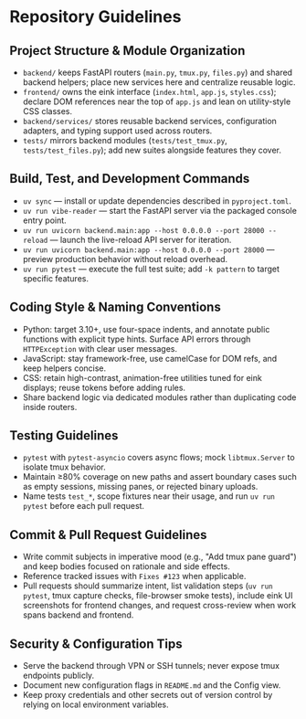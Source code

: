 # Repository Guidelines

## Project Structure & Module Organization
- `backend/` keeps FastAPI routers (`main.py`, `tmux.py`, `files.py`) and shared backend helpers; place new services here and centralize reusable logic.
- `frontend/` owns the eink interface (`index.html`, `app.js`, `styles.css`); declare DOM references near the top of `app.js` and lean on utility-style CSS classes.
- `backend/services/` stores reusable backend services, configuration adapters, and typing support used across routers.
- `tests/` mirrors backend modules (`tests/test_tmux.py`, `tests/test_files.py`); add new suites alongside features they cover.

## Build, Test, and Development Commands
- `uv sync` — install or update dependencies described in `pyproject.toml`.
- `uv run vibe-reader` — start the FastAPI server via the packaged console entry point.
- `uv run uvicorn backend.main:app --host 0.0.0.0 --port 28000 --reload` — launch the live-reload API server for iteration.
- `uv run uvicorn backend.main:app --host 0.0.0.0 --port 28000` — preview production behavior without reload overhead.
- `uv run pytest` — execute the full test suite; add `-k pattern` to target specific features.

## Coding Style & Naming Conventions
- Python: target 3.10+, use four-space indents, and annotate public functions with explicit type hints. Surface API errors through `HTTPException` with clear user messages.
- JavaScript: stay framework-free, use camelCase for DOM refs, and keep helpers concise.
- CSS: retain high-contrast, animation-free utilities tuned for eink displays; reuse tokens before adding rules.
- Share backend logic via dedicated modules rather than duplicating code inside routers.

## Testing Guidelines
- `pytest` with `pytest-asyncio` covers async flows; mock `libtmux.Server` to isolate tmux behavior.
- Maintain ≥80% coverage on new paths and assert boundary cases such as empty sessions, missing panes, or rejected binary uploads.
- Name tests `test_*`, scope fixtures near their usage, and run `uv run pytest` before each pull request.

## Commit & Pull Request Guidelines
- Write commit subjects in imperative mood (e.g., "Add tmux pane guard") and keep bodies focused on rationale and side effects.
- Reference tracked issues with `Fixes #123` when applicable.
- Pull requests should summarize intent, list validation steps (`uv run pytest`, tmux capture checks, file-browser smoke tests), include eink UI screenshots for frontend changes, and request cross-review when work spans backend and frontend.

## Security & Configuration Tips
- Serve the backend through VPN or SSH tunnels; never expose tmux endpoints publicly.
- Document new configuration flags in `README.md` and the Config view.
- Keep proxy credentials and other secrets out of version control by relying on local environment variables.
